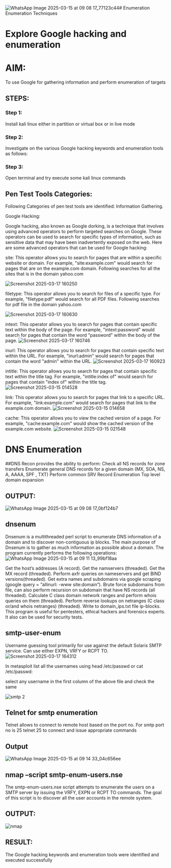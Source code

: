 ![WhatsApp Image 2025-03-15 at 09 08 17_77123c44](https://github.com/user-attachments/assets/978141b7-b0b0-4a3e-8812-ec271feb68aa)# Enumeration
Enumeration Techniques

# Explore Google hacking and enumeration 

# AIM:

To use Google for gathering information and perform enumeration of targets

## STEPS:

### Step 1:

Install kali linux either in partition or virtual box or in live mode

### Step 2:

Investigate on the various Google hacking keywords and enumeration tools as follows:


### Step 3:
Open terminal and try execute some kali linux commands

## Pen Test Tools Categories:  

Following Categories of pen test tools are identified:
Information Gathering.

Google Hacking:

Google hacking, also known as Google dorking, is a technique that involves using advanced operators to perform targeted searches on Google. These operators can be used to search for specific types of information, such as sensitive data that may have been inadvertently exposed on the web. Here are some advanced operators that can be used for Google hacking:

site: This operator allows you to search for pages that are within a specific website or domain. For example, "site:example.com" would search for pages that are on the example.com domain.
Following searches for all the sites that is in the domain yahoo.com

![Screenshot 2025-03-17 160250](https://github.com/user-attachments/assets/e325f05b-ea2b-4779-8338-4d621a5fec38)


filetype: This operator allows you to search for files of a specific type. For example, "filetype:pdf" would search for all PDF files.
Following searches for pdf file in the domain yahoo.com

![Screenshot 2025-03-17 160630](https://github.com/user-attachments/assets/fb1dd9d3-94aa-4602-a479-556710cae17d)


intext: This operator allows you to search for pages that contain specific text within the body of the page. For example, "intext:password" would search for pages that contain the word "password" within the body of the page.
![Screenshot 2025-03-17 160746](https://github.com/user-attachments/assets/cbaee241-19d4-44e6-a79f-1679c5a33b15)


inurl: This operator allows you to search for pages that contain specific text within the URL. For example, "inurl:admin" would search for pages that contain the word "admin" within the URL.
![Screenshot 2025-03-17 160923](https://github.com/user-attachments/assets/1be42573-3040-4fd3-8177-1ce83e2dedf1)

intitle: This operator allows you to search for pages that contain specific text within the title tag. For example, "intitle:index of" would search for pages that contain "index of" within the title tag.
![Screenshot 2025-03-15 014528](https://github.com/user-attachments/assets/38f79fa6-1d22-409e-9143-a5381da94e1f)

link: This operator allows you to search for pages that link to a specific URL. For example, "link:example.com" would search for pages that link to the example.com domain.
![Screenshot 2025-03-15 014658](https://github.com/user-attachments/assets/ceb3ef44-2188-4cf4-ae91-ee205bbce82a)

cache: This operator allows you to view the cached version of a page. For example, "cache:example.com" would show the cached version of the example.com website.
![Screenshot 2025-03-15 021548](https://github.com/user-attachments/assets/a814b77f-37eb-43c1-9a41-ee9c094e3c9f)

 
# DNS Enumeration


##DNS Recon
provides the ability to perform:
Check all NS records for zone transfers
Enumerate general DNS records for a given domain (MX, SOA, NS, A, AAAA, SPF , TXT)
Perform common SRV Record Enumeration
Top level domain expansion
## OUTPUT:

![WhatsApp Image 2025-03-15 at 09 08 17_0bf124b7](https://github.com/user-attachments/assets/93107171-3440-4fdc-99dd-a20b2964f85d)







## dnsenum
Dnsenum is a multithreaded perl script to enumerate DNS information of a domain and to discover non-contiguous ip blocks. The main purpose of Dnsenum is to gather as much information as possible about a domain. The program currently performs the following operations:
![WhatsApp Image 2025-03-15 at 09 11 13_99bf18aa](https://github.com/user-attachments/assets/17b8a9cd-a5fa-4bb2-9131-01bbf9792026)


Get the host’s addresses (A record).
Get the namservers (threaded).
Get the MX record (threaded).
Perform axfr queries on nameservers and get BIND versions(threaded).
Get extra names and subdomains via google scraping (google query = “allinurl: -www site:domain”).
Brute force subdomains from file, can also perform recursion on subdomain that have NS records (all threaded).
Calculate C class domain network ranges and perform whois queries on them (threaded).
Perform reverse lookups on netranges (C class or/and whois netranges) (threaded).
Write to domain_ips.txt file ip-blocks.
This program is useful for pentesters, ethical hackers and forensics experts. It also can be used for security tests.


## smtp-user-enum
Username guessing tool primarily for use against the default Solaris SMTP service. Can use either EXPN, VRFY or RCPT TO.
![Screenshot 2025-03-17 164312](https://github.com/user-attachments/assets/0630835f-3433-41f2-af22-070ab8aa9c6c)


In metasploit list all the usernames using head /etc/passwd or cat /etc/passwd:

select any username in the first column of the above file and check the same

![smtp 2](https://github.com/user-attachments/assets/15114af7-33fd-4dcb-9804-e3b4bf468f59)

## Telnet for smtp enumeration
Telnet allows to connect to remote host based on the port no. For smtp port no is 25
telnet <host address> 25 to connect
and issue appropriate commands
  
 ## Output
  
  ![WhatsApp Image 2025-03-15 at 09 14 33_04c656ee](https://github.com/user-attachments/assets/e83c81a0-4ae6-40cf-bd37-28995f058ac8)


## nmap –script smtp-enum-users.nse <hostname>

The smtp-enum-users.nse script attempts to enumerate the users on a SMTP server by issuing the VRFY, EXPN or RCPT TO commands. The goal of this script is to discover all the user accounts in the remote system.


## OUTPUT:
![nmap](https://github.com/user-attachments/assets/634ca1a1-9d7a-4e99-bcd5-28f41c4ebd79)


## RESULT:
The Google hacking keywords and enumeration tools were identified and executed successfully

